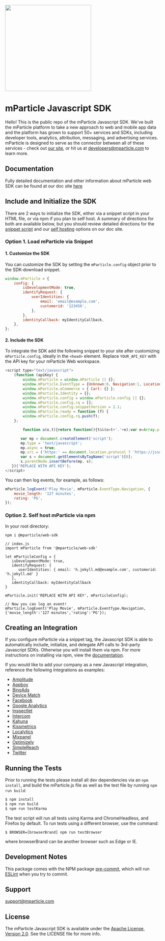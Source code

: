 <img src="https://static.mparticle.com/sdk/mp_logo_black.svg" width="280"><br>

<!-- <img src="https://img.shields.io/github/release/mparticle/mparticle-web-sdk.svg?color=green"> <img src ="https://img.shields.io/npm/v/@mparticle/web-sdk.svg?color=green"> -->

# mParticle Javascript SDK

Hello! This is the public repo of the mParticle Javascript SDK. We've built the mParticle platform to take a new approach to web and mobile app data and the platform has grown to support 50+ services and SDKs, including developer tools, analytics, attribution, messaging, and advertising services. mParticle is designed to serve as the connector between all of these services - check out [our site](http://mparticle.com), or hit us at developers@mparticle.com to learn more.

## Documentation

Fully detailed documentation and other information about mParticle web SDK can be found at our doc site [here](https://docs.mparticle.com/developers/sdk/web/getting-started)

## Include and Initialize the SDK

There are 2 ways to initialize the SDK, either via a snippet script in your HTML file, or via npm if you plan to self host. A summary of directions for both are available below, but you should review detailed directions for the [snippet script](https://docs.mparticle.com/developers/sdk/web/getting-started) and our [self hosting](https://docs.mparticle.com/developers/sdk/web/self-hosting) options on our doc site.

### Option 1. Load mParticle via Snippet

#### 1. Customize the SDK

You can customize the SDK by setting the `mParticle.config` object prior to the SDK-download snippet.

```javascript
window.mParticle = {
    config: {
        isDevelopmentMode: true,
        identifyRequest: {
            userIdentities: {
                email: 'email@example.com',
                customerid: '123456',
            },
        },
        identityCallback: myIdentityCallback,
    },
};
```

#### 2. Include the SDK

To integrate the SDK add the following snippet to your site after customizing `mParticle.config`, ideally in the `<head>` element. Replace `YOUR_API_KEY` with the API key for your mParticle Web workspace.

```javascript
<script type="text/javascript">
    (function (apiKey) {
        window.mParticle = window.mParticle || {};
        window.mParticle.EventType = {Unknown:0, Navigation:1, Location:2, Search:3, Transaction:4, UserContent:5, UserPreference:6, Social:7, Other:8};
        window.mParticle.eCommerce = { Cart: {} };
        window.mParticle.Identity = {};
        window.mParticle.config = window.mParticle.config || {};
        window.mParticle.config.rq = [];
        window.mParticle.config.snippetVersion = 2.1;
        window.mParticle.ready = function (f) {
        window.mParticle.config.rq.push(f);
    };

        function a(o,t){return function(){t&&(o=t+'.'+o);var e=Array.prototype.slice.call(arguments);e.unshift(o),window.mParticle.config.rq.push(e)}}var x=['endSession','logError','logEvent','logForm','logLink','logPageView','setSessionAttribute','setAppName','setAppVersion','setOptOut','setPosition','startNewSession','startTrackingLocation','stopTrackingLocation'],y=['setCurrencyCode','logCheckout'],z=['identify','login','logout','modify'];x.forEach(function(o){window.mParticle[o]=a(o)}),y.forEach(function(o){window.mParticle.eCommerce[o]=a(o,'eCommerce')}),z.forEach(function(o){window.mParticle.Identity[o]=a(o,'Identity')});

       var mp = document.createElement('script');
       mp.type = 'text/javascript';
       mp.async = true;
       mp.src = ('https:' == document.location.protocol ? 'https://jssdkcdns' : 'http://jssdkcdn') + '.mparticle.com/js/v2/' + apiKey + '/mparticle.js';
       var s = document.getElementsByTagName('script')[0];
       s.parentNode.insertBefore(mp, s);
   })('REPLACE WITH API KEY');
</script>
```

You can then log events, for example, as follows:

```javascript
mParticle.logEvent('Play Movie', mParticle.EventType.Navigation, {
    movie_length: '127 minutes',
    rating: 'PG',
});
```

### Option 2. Self host mParticle via npm

In your root directory:

```
npm i @mparticle/web-sdk
```

```
// index.js
import mParticle from '@mparticle/web-sdk'

let mParticleConfig = {
   isDevelopmentMode: true,
   identifyRequest: {
      userIdentities: { email: 'h.jekyll.md@example.com', customerid: 'h.jekyll.md' }
   },
   identityCallback: myIdentityCallback
}

mParticle.init('REPLACE WITH API KEY', mParticleConfig);

// Now you can log an event!
mParticle.logEvent('Play Movie', mParticle.EventType.Navigation, {'movie_length':'127 minutes','rating':'PG'});

```

## Creating an Integration

If you configure mParticle via a snippet tag, the Javascript SDK is able to automatically include, initialize, and delegate API calls to 3rd-party Javascript SDKs. Otherwise you will install them via npm. For more instructions on installing via npm, view the [documentation](https://docs.mparticle.com/developers/sdk/web/self-hosting).

If you would like to add your company as a new Javascript integration, reference the following integrations as examples:

-   [Amplitude](https://github.com/mparticle-integrations/mparticle-javascript-integration-amplitude)
-   [Appboy](https://github.com/mparticle-integrations/mparticle-javascript-integration-appboy)
-   [BingAds](https://github.com/mparticle-integrations/mparticle-javascript-integration-bingads)
-   [Device Match](https://github.com/mparticle-integrations/mparticle-javascript-integration-device-match)
-   [Facebook](https://github.com/mparticle-integrations/mparticle-javascript-integration-facebook)
-   [Google Analytics](https://github.com/mparticle-integrations/mparticle-javascript-integration-google-analytics)
-   [Inspectlet](https://github.com/mparticle-integrations/mparticle-javascript-integration-inspectlet)
-   [Intercom](https://github.com/mparticle-integrations/mparticle-javascript-integration-intercom)
-   [Kahuna](https://github.com/mparticle-integrations/mparticle-javascript-integration-kahuna)
-   [Kissmetrics](https://github.com/mparticle-integrations/mparticle-javascript-integration-kissmetrics)
-   [Localytics](https://github.com/mparticle-integrations/mparticle-javascript-integration-localytics)
-   [Mixpanel](https://github.com/mparticle-integrations/mparticle-javascript-integration-mixpanel)
-   [Optimizely](https://github.com/mparticle-integrations/mparticle-javascript-integration-optimizely)
-   [SimpleReach](https://github.com/mparticle-integrations/mparticle-javascript-integration-simplereach)
-   [Twitter](https://github.com/mparticle-integrations/mparticle-javascript-integration-twitter)

## Running the Tests

Prior to running the tests please install all dev dependencies via an `npm install`, and build the mParticle.js file as well as the test file by running `npm run build`:

```bash
$ npm install
$ npm run build
$ npm run testKarma
```

The test script will run all tests using Karma and ChromeHeadless, and Firefox by default. To run tests using a different browser, use the command:

```
$ BROWSER=[browserBrand] npm run testBrowser
```

where browserBrand can be another browser such as Edge or IE.

## Development Notes

This package comes with the NPM package [pre-commit](https://www.npmjs.com/package/pre-commit), which will run [ESLint](http://eslint.org/) when you try to commit.

## Support

<support@mparticle.com>

## License

The mParticle Javascript SDK is available under the [Apache License, Version 2.0](http://www.apache.org/licenses/LICENSE-2.0). See the LICENSE file for more info.
